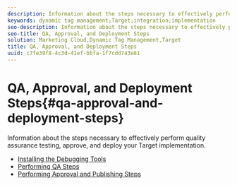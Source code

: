 ```yaml
---
description: Information about the steps necessary to effectively perform quality assurance testing, approve, and deploy your Target implementation.
keywords: dynamic tag management;Target;integration;implementation
seo-description: Information about the steps necessary to effectively perform quality assurance testing, approve, and deploy your Target implementation.
seo-title: QA, Approval, and Deployment Steps
solution: Marketing Cloud,Dynamic Tag Management,Target
title: QA, Approval, and Deployment Steps
uuid: c7fe39f8-4c3d-41ef-bbfa-1f7cdd743e81
---
```


# QA, Approval, and Deployment Steps{#qa-approval-and-deployment-steps}

Information about the steps necessary to effectively perform quality assurance testing, approve, and deploy your Target implementation.

* [Installing the Debugging Tools](installing-debugging-tools.md)
* [Performing QA Steps](performing-qa-steps.md)
* [Performing Approval and Publishing Steps](performing-approval-publishing-steps.md)
